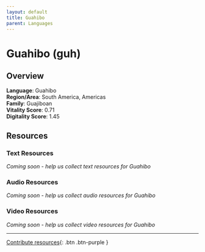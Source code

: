 ```yaml
---
layout: default
title: Guahibo
parent: Languages
---
```


# Guahibo (guh)

## Overview

**Language**: Guahibo  
**Region/Area**: South America, Americas  
**Family**: Guajiboan  
**Vitality Score**: 0.71  
**Digitality Score**: 1.45  

## Resources

### Text Resources
*Coming soon - help us collect text resources for Guahibo*

### Audio Resources
*Coming soon - help us collect audio resources for Guahibo*

### Video Resources
*Coming soon - help us collect video resources for Guahibo*

---

[Contribute resources](https://fairtrain.github.io/){: .btn .btn-purple }

